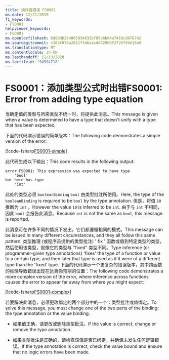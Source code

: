 ```yaml
---
title: 编译器错误 FS0001
ms.date: 12/21/2019
f1_keywords:
- FS0001
helpviewer_keywords:
- FS0001
ms.openlocfilehash: 6d80d6264005d34832bf85bbb04a7418cd478742
ms.sourcegitcommit: c38bf879a2611ff46aacdd529b9f2725f93e18a9
ms.translationtype: MT
ms.contentlocale: zh-CN
ms.lasthandoff: 11/13/2020
ms.locfileid: "94594718"
---
```

# <a name="fs0001-error-from-adding-type-equation"></a><span data-ttu-id="0c46e-102">FS0001：添加类型公式时出错</span><span class="sxs-lookup"><span data-stu-id="0c46e-102">FS0001: Error from adding type equation</span></span>

<span data-ttu-id="0c46e-103">当确定值的类型与所需类型不统一时，将提供此消息。</span><span class="sxs-lookup"><span data-stu-id="0c46e-103">This message is given when a value is determined to have a type that doesn't unify with a type that has been expected.</span></span>

<span data-ttu-id="0c46e-104">下面的代码演示错误的简单版本：</span><span class="sxs-lookup"><span data-stu-id="0c46e-104">The following code demonstrates a simple version of the error:</span></span>

[!code-fsharp[FS0001-simple](~/samples/snippets/fsharp/compiler-messages/fs0001.fsx#L2)]

<span data-ttu-id="0c46e-105">此代码生成以下输出：</span><span class="sxs-lookup"><span data-stu-id="0c46e-105">This code results in the following output:</span></span>

```text
error FS0001: This expression was expected to have type
    'bool'
but here has type
    'int'
```

<span data-ttu-id="0c46e-106">此处的类型必须 `booleanBinding` `bool` 由类型批注所使用。</span><span class="sxs-lookup"><span data-stu-id="0c46e-106">Here, the type of the `booleanBinding` is required to be `bool` by the type annotation.</span></span> <span data-ttu-id="0c46e-107">但是，将值 `10` 推断为 `int` 。</span><span class="sxs-lookup"><span data-stu-id="0c46e-107">However the value `10` is inferred to be `int`.</span></span> <span data-ttu-id="0c46e-108">由于与 `int` 不相同，因此 `bool` 会报告此消息。</span><span class="sxs-lookup"><span data-stu-id="0c46e-108">Because `int` is not the same as `bool`, this message is reported.</span></span>

<span data-ttu-id="0c46e-109">此消息可在许多不同的情况下发出，它们都遵循相同的模式。</span><span class="sxs-lookup"><span data-stu-id="0c46e-109">This message can be issued in many different circumstances, and they all follow this same pattern.</span></span> <span data-ttu-id="0c46e-110">类型推理 (或程序员提供的类型批注) ' fix ' 函数或值到特定类型的类型，然后使用该类型，就像它的类型与 "fixed" 类型不同。</span><span class="sxs-lookup"><span data-stu-id="0c46e-110">Type inference (or programmer-given type annotations) 'fixes' the type of a function or value to a certain type, and then later that type is used as if it were of a different type than the 'fixed' type.</span></span>  <span data-ttu-id="0c46e-111">下面的代码演示一个更复杂的错误版本，其中跨函数的推理导致错误出现在远离你预期的位置：</span><span class="sxs-lookup"><span data-stu-id="0c46e-111">The following code demonstrates a more complex version of the error, where inference across functions causes the error to appear far away from where you might expect:</span></span>

[!code-fsharp[FS0001-complex](~/samples/snippets/fsharp/compiler-messages/fs0001.fsx#L5-L26)]

<span data-ttu-id="0c46e-112">若要解决此消息，必须更改绑定的两个部分中的一个：类型批注或值绑定。</span><span class="sxs-lookup"><span data-stu-id="0c46e-112">To solve this message, you must change one of the two parts of the binding: the type annotation or the value binding.</span></span>

- <span data-ttu-id="0c46e-113">如果值正确，请更改或删除类型批注。</span><span class="sxs-lookup"><span data-stu-id="0c46e-113">If the value is correct, change or remove the type annotation.</span></span>

- <span data-ttu-id="0c46e-114">如果类型批注是正确的，请检查该值是否已绑定，并确保未发生任何逻辑错误。</span><span class="sxs-lookup"><span data-stu-id="0c46e-114">If the type annotation is correct, check the value bound and ensure that no logic errors have been made.</span></span>
